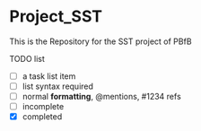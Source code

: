 # Project_SST
This is the Repository for the SST project of PBfB


TODO list
- [ ] a task list item
- [ ] list syntax required
- [ ] normal **formatting**, @mentions, #1234 refs
- [ ] incomplete
- [x] completed
